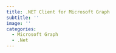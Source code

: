 ```yaml
---
title: .NET Client for Microsoft Graph 
subtitle: ''
image: ''
categories:
  - Microsoft Graph
  - .Net
---
```


<!-- Summary: What is the SDK -->

<!-- Where to  I get it -->

<!-- How are tokens handled -->

<!-- Basic Usage -->

<!-- Beta Endpoints -->

<!-- Debugging -->